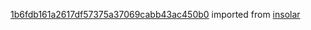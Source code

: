 [1b6fdb161a2617df57375a37069cabb43ac450b0](https://github.com/insolar/insolar/commit/1b6fdb161a2617df57375a37069cabb43ac450b0) imported from [insolar](https://github.com/insolar/insolar)
